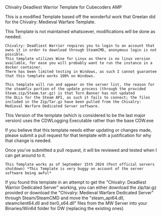 Chivalry Deadliest Warrior Template for Cubecoders AMP

This is a modified Template based off the wonderful work that Greelan did for the Chivalry: Medieval Warfare Template.

This Template is not maintained whatsoever, modifications will be done as needed.

    Chivalry: Deadliest Warrior requires you to login to an account that owns it in order to download through SteamCMD, anonymous login is not possible.
    This template utilizes Wine for Linux as there is no linux version available, for ease you will probably want to run the instance in a docker container.
    There has been limited testing in Windows, as such I cannot guarantee that this template works 100% on Windows.

    This template will run and appear on the server list, the reason for the steamfix portion of the update process (through the provided Steam.zip/Steam.tar.gz) is that Torn Banner has not updated
    the DLLs for the Steam API, as such it fails to connect; the files included in the Zip/Tar.gz have been pulled from the Chivalry: Medieval Warfare Dedicated Server software.

This Version of the template (which is considered to be the last major version) uses the CDWLogging Executable rather than the base CDW.exe

If you believe that this template needs either updating or changes made, please submit a pull request for that template with a justification for why that change is needed.

Once you've submitted a pull request, it will be reviewed and tested when I can get around to it.

    This Template works as of September 15th 2024 (Post official servers shutdown) *This Template is very buggy on account of the server software being awful*

If you found this template in an attempt to get the "Chivalry: Deadliest Warrior Dedicated Server" working, you can either download the zip/tar.gz provided or download the "Chivalry: Medieval Warfare Dedicated Server" through Steam/SteamCMD and move
the "steam_api64.dll, steamclient64.dll and tier0_s64.dll" files from the MW Server into your Binaries/Win64 folder for DW (replacing the existing ones)
